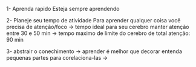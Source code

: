 
1- Aprenda rapido
	Esteja sempre aprendendo

2- Planeje seu tempo de atividade
	Para aprender qualquer coisa você precisa de atenção/foco
		-> tempo ideal para seu cerebro manter atenção 
				entre 30 e 50 min
		-> tempo maximo de limite do cerebro de total atenção: 90 min

3- abstrair o conechimento
	-> aprender é melhor que decorar
		entenda pequenas partes para corelaciona-las
	-> 